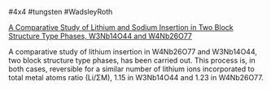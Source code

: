 #4x4 
#tungsten
#WadsleyRoth

[A Comparative Study of Lithium and Sodium Insertion in Two Block Structure Type Phases, W3Nb14O44 and W4Nb26O77](https://link.springer.com/article/10.1557%2FPROC-453-659)

A comparative study of lithium insertion in W4Nb26O77 and W3Nb14O44, two block structure type phases, has been carried out. This process is, in both cases, reversible for a similar number of lithium ions incorporated to total metal atoms ratio (Li/ΣM), 1.15 in W3Nb14O44 and 1.23 in W4Nb26O77.